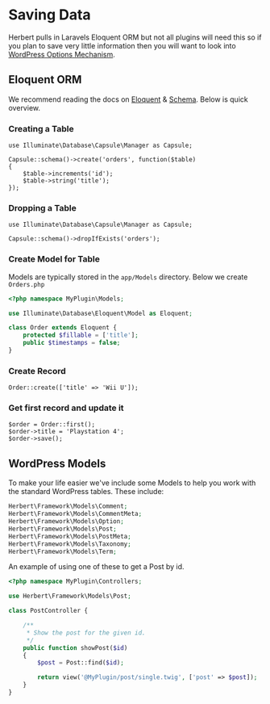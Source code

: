 # Saving Data

Herbert pulls in Laravels Eloquent ORM but not all plugins will need this so if you plan to save very little information then you will want to look into [WordPress Options Mechanism](http://codex.wordpress.org/Writing_a_Plugin#Saving_Plugin_Data_to_the_Database).

## Eloquent ORM

We recommend reading the docs on [Eloquent](http://laravel.com/docs/4.2/eloquent) & [Schema](http://laravel.com/docs/4.2/schema). Below is quick overview.


### Creating a Table

	use Illuminate\Database\Capsule\Manager as Capsule;

	Capsule::schema()->create('orders', function($table)
	{
		$table->increments('id');
		$table->string('title');
	});

### Dropping a Table

	use Illuminate\Database\Capsule\Manager as Capsule;

	Capsule::schema()->dropIfExists('orders');

### Create Model for Table

Models are typically stored in the `app/Models` directory. Below we create `Orders.php`

``` php
<?php namespace MyPlugin\Models;

use Illuminate\Database\Eloquent\Model as Eloquent;

class Order extends Eloquent {
	protected $fillable = ['title'];
	public $timestamps = false;
}
```


### Create Record

	Order::create(['title' => 'Wii U']);

### Get first record and update it

	$order = Order::first();
	$order->title = 'Playstation 4';
	$order->save();


## WordPress Models

To make your life easier we've include some Models to help you work with the standard WordPress tables. These include:

``` php
Herbert\Framework\Models\Comment;
Herbert\Framework\Models\CommentMeta;
Herbert\Framework\Models\Option;
Herbert\Framework\Models\Post;
Herbert\Framework\Models\PostMeta;
Herbert\Framework\Models\Taxonomy;
Herbert\Framework\Models\Term;
```
An example of using one of these to get a Post by id.

```php
<?php namespace MyPlugin\Controllers;

use Herbert\Framework\Models\Post;

class PostController {

    /**
     * Show the post for the given id.
     */
    public function showPost($id)
    {
        $post = Post::find($id);

        return view('@MyPlugin/post/single.twig', ['post' => $post]);
    }
}
```
